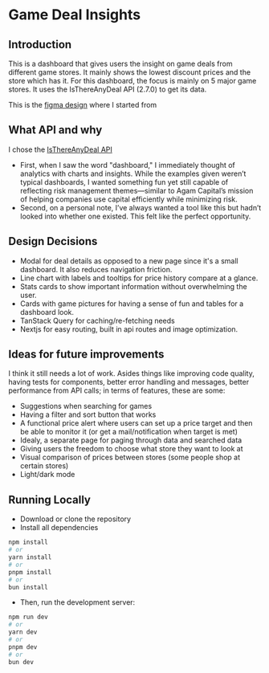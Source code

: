 # Game Deal Insights
## Introduction
This is a dashboard that gives users the insight on game deals from different game stores. It mainly shows the lowest discount prices and the store which has it. For this dashboard, the focus is mainly on 5 major game stores. It uses the IsThereAnyDeal API (2.7.0) to get its data.

This is the [figma design](https://www.figma.com/design/sobWKzSBrqHJ7OdMopy86B/Untitled?node-id=0-1&p=f&t=zy5mEsZvrWYA5htf-0) where I started from


## What API and why
I chose the [IsThereAnyDeal API](https://docs.isthereanydeal.com/)
- First, when I saw the word "dashboard," I immediately thought of analytics with charts and insights. While the examples given weren’t typical dashboards, I wanted something fun yet still capable of reflecting risk management themes—similar to Agam Capital’s mission of helping companies use capital efficiently while minimizing risk.
- Second, on a personal note, I’ve always wanted a tool like this but hadn’t looked into whether one existed. This felt like the perfect opportunity.
  
## Design Decisions
- Modal for deal details as opposed to a new page since it's a small dashboard. It also reduces navigation friction.
- Line chart with labels and tooltips for price history compare at a glance.
- Stats cards to show important information without overwhelming the user.
- Cards with game pictures for having a sense of fun and tables for a dashboard look.
- TanStack Query for caching/re-fetching needs
- Nextjs for easy routing, built in api routes and image optimization.

## Ideas for future improvements
I think it still needs a lot of work. Asides things like improving code quality, having tests for components, better error handling and messages, better performance from API calls; in terms of features, these are some:
- Suggestions when searching for games
- Having a filter and sort button that works
- A functional price alert where users can set up a price target and then be able to monitor it (or get a mail/notification when target is met)
- Idealy, a separate page for paging through data and searched data
- Giving users the freedom to choose what store they want to look at
- Visual comparison of prices between stores (some people shop at certain stores)
- Light/dark mode

## Running Locally
- Download or clone the repository
- Install all dependencies
```bash
npm install
# or
yarn install
# or
pnpm install
# or
bun install
```
- Then, run the development server:

```bash
npm run dev
# or
yarn dev
# or
pnpm dev
# or
bun dev
```

